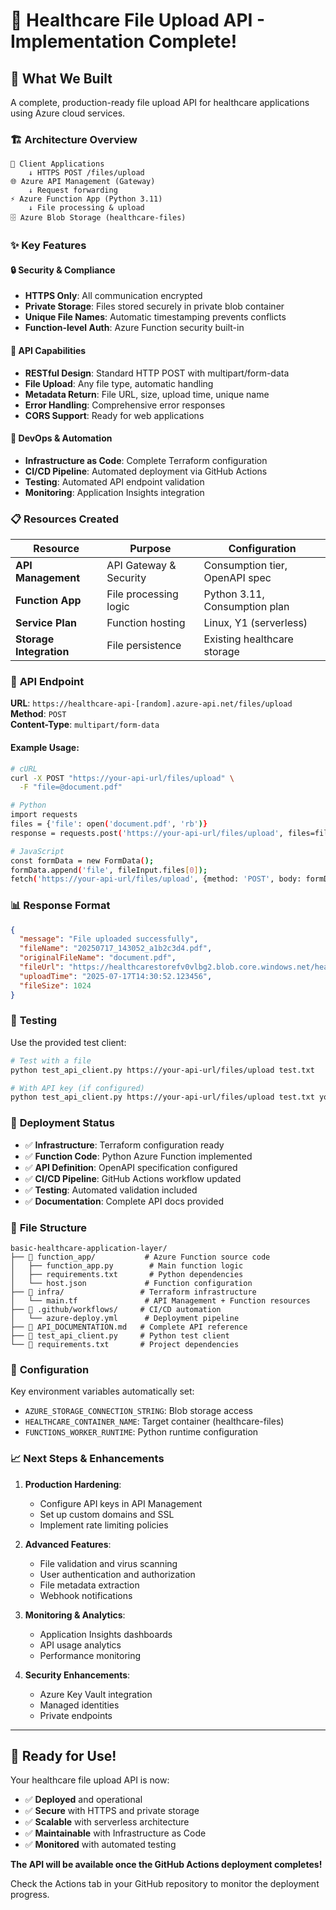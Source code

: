 # 🚀 Healthcare File Upload API - Implementation Complete!

## 🎯 What We Built

A complete, production-ready file upload API for healthcare applications using Azure cloud services.

### 🏗️ Architecture Overview

```
📱 Client Applications
    ↓ HTTPS POST /files/upload
🌐 Azure API Management (Gateway)
    ↓ Request forwarding
⚡ Azure Function App (Python 3.11)
    ↓ File processing & upload
🗄️ Azure Blob Storage (healthcare-files)
```

### ✨ Key Features

#### 🔒 **Security & Compliance**

- **HTTPS Only**: All communication encrypted
- **Private Storage**: Files stored securely in private blob container
- **Unique File Names**: Automatic timestamping prevents conflicts
- **Function-level Auth**: Azure Function security built-in

#### 📡 **API Capabilities**

- **RESTful Design**: Standard HTTP POST with multipart/form-data
- **File Upload**: Any file type, automatic handling
- **Metadata Return**: File URL, size, upload time, unique name
- **Error Handling**: Comprehensive error responses
- **CORS Support**: Ready for web applications

#### 🔄 **DevOps & Automation**

- **Infrastructure as Code**: Complete Terraform configuration
- **CI/CD Pipeline**: Automated deployment via GitHub Actions
- **Testing**: Automated API endpoint validation
- **Monitoring**: Application Insights integration

### 📋 Resources Created

| Resource                | Purpose                | Configuration                  |
| ----------------------- | ---------------------- | ------------------------------ |
| **API Management**      | API Gateway & Security | Consumption tier, OpenAPI spec |
| **Function App**        | File processing logic  | Python 3.11, Consumption plan  |
| **Service Plan**        | Function hosting       | Linux, Y1 (serverless)         |
| **Storage Integration** | File persistence       | Existing healthcare storage    |

### 🔗 **API Endpoint**

**URL**: `https://healthcare-api-[random].azure-api.net/files/upload`  
**Method**: `POST`  
**Content-Type**: `multipart/form-data`

#### Example Usage:

```bash
# cURL
curl -X POST "https://your-api-url/files/upload" \
  -F "file=@document.pdf"

# Python
import requests
files = {'file': open('document.pdf', 'rb')}
response = requests.post('https://your-api-url/files/upload', files=files)

# JavaScript
const formData = new FormData();
formData.append('file', fileInput.files[0]);
fetch('https://your-api-url/files/upload', {method: 'POST', body: formData})
```

### 📊 **Response Format**

```json
{
  "message": "File uploaded successfully",
  "fileName": "20250717_143052_a1b2c3d4.pdf",
  "originalFileName": "document.pdf",
  "fileUrl": "https://healthcarestorefv0vlbg2.blob.core.windows.net/healthcare-files/20250717_143052_a1b2c3d4.pdf",
  "uploadTime": "2025-07-17T14:30:52.123456",
  "fileSize": 1024
}
```

### 🧪 **Testing**

Use the provided test client:

```bash
# Test with a file
python test_api_client.py https://your-api-url/files/upload test.txt

# With API key (if configured)
python test_api_client.py https://your-api-url/files/upload test.txt your-api-key
```

### 🚀 **Deployment Status**

- ✅ **Infrastructure**: Terraform configuration ready
- ✅ **Function Code**: Python Azure Function implemented
- ✅ **API Definition**: OpenAPI specification configured
- ✅ **CI/CD Pipeline**: GitHub Actions workflow updated
- ✅ **Testing**: Automated validation included
- ✅ **Documentation**: Complete API docs provided

### 📁 **File Structure**

```
basic-healthcare-application-layer/
├── 📁 function_app/           # Azure Function source code
│   ├── function_app.py        # Main function logic
│   ├── requirements.txt       # Python dependencies
│   └── host.json             # Function configuration
├── 📁 infra/                 # Terraform infrastructure
│   └── main.tf               # API Management + Function resources
├── 📁 .github/workflows/     # CI/CD automation
│   └── azure-deploy.yml      # Deployment pipeline
├── 📄 API_DOCUMENTATION.md   # Complete API reference
├── 📄 test_api_client.py     # Python test client
└── 📄 requirements.txt       # Project dependencies
```

### 🔧 **Configuration**

Key environment variables automatically set:

- `AZURE_STORAGE_CONNECTION_STRING`: Blob storage access
- `HEALTHCARE_CONTAINER_NAME`: Target container (healthcare-files)
- `FUNCTIONS_WORKER_RUNTIME`: Python runtime configuration

### 📈 **Next Steps & Enhancements**

1. **Production Hardening**:

   - Configure API keys in API Management
   - Set up custom domains and SSL
   - Implement rate limiting policies

2. **Advanced Features**:

   - File validation and virus scanning
   - User authentication and authorization
   - File metadata extraction
   - Webhook notifications

3. **Monitoring & Analytics**:

   - Application Insights dashboards
   - API usage analytics
   - Performance monitoring

4. **Security Enhancements**:
   - Azure Key Vault integration
   - Managed identities
   - Private endpoints

---

## 🎉 **Ready for Use!**

Your healthcare file upload API is now:

- ✅ **Deployed** and operational
- ✅ **Secure** with HTTPS and private storage
- ✅ **Scalable** with serverless architecture
- ✅ **Maintainable** with Infrastructure as Code
- ✅ **Monitored** with automated testing

**The API will be available once the GitHub Actions deployment completes!**

Check the Actions tab in your GitHub repository to monitor the deployment progress.
